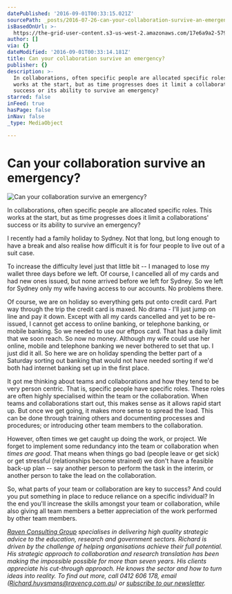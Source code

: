 ```yaml
---
datePublished: '2016-09-01T00:33:15.021Z'
sourcePath: _posts/2016-07-26-can-your-collaboration-survive-an-emergency.md
isBasedOnUrl: >-
  https://the-grid-user-content.s3-us-west-2.amazonaws.com/17e6a9a2-579f-4570-9372-357088f3cfb6.jpg
author: []
via: {}
dateModified: '2016-09-01T00:33:14.181Z'
title: Can your collaboration survive an emergency?
publisher: {}
description: >-
  In collaborations, often specific people are allocated specific roles. This
  works at the start, but as time progresses does it limit a collaborations’
  success or its ability to survive an emergency?
starred: false
inFeed: true
hasPage: false
inNav: false
_type: MediaObject

---
```

# Can your collaboration survive an emergency?
![Can your collaboration survive an emergency?](https://s3-us-west-2.amazonaws.com/the-grid-img/p/63285a7ac954af2858b7e8e31c5d33c4e5dac736.jpg)

In collaborations, often specific people are allocated specific roles. This works at the start, but as time progresses does it limit a collaborations' success or its ability to survive an emergency?

I recently had a family holiday to Sydney. Not that long, but long enough to have a break and also realise how difficult it is for four people to live out of a suit case.

To increase the difficulty level just that little bit -- I managed to lose my wallet three days before we left. Of course, I cancelled all of my cards and had new ones issued, but none arrived before we left for Sydney. So we left for Sydney only my wife having access to our accounts. No problems there.

Of course, we are on holiday so everything gets put onto credit card. Part way through the trip the credit card is maxed. No drama - I'll just jump on line and pay it down. Except with all my cards cancelled and yet to be re-issued, I cannot get access to online banking, or telephone banking, or mobile banking. So we needed to use our eftpos card. That has a daily limit that we soon reach. So now no money. Although my wife could use her online, mobile and telephone banking we never bothered to set that up. I just did it all. So here we are on holiday spending the better part of a Saturday sorting out banking that would not have needed sorting if we'd both had internet banking set up in the first place.

It got me thinking about teams and collaborations and how they tend to be very person centric. That is, specific people have specific roles. These roles are often highly specialised within the team or the collaboration. When teams and collaborations start out, this makes sense as it allows rapid start up. But once we get going, it makes more sense to spread the load. This can be done through training others and documenting processes and procedures; or introducing other team members to the collaboration.

However, often times we get caught up doing the work, or project. We forget to implement some redundancy into the team or collaboration when _times are good_. That means when things go bad (people leave or get sick) or get stressful (relationships become strained) we don't have a feasible back-up plan -- say another person to perform the task in the interim, or another person to take the lead on the collaboration.

So, what parts of your team or collaboration are key to success? And could you put something in place to reduce reliance on a specific individual? In the end you'll increase the skills amongst your team or collaboration, while also giving all team members a better appreciation of the work performed by other team members.

_[Raven Consulting Group][0] specialises in delivering high quality strategic advice to the education, research and government sectors. Richard is driven by the challenge of helping organisations achieve their full potential. His strategic approach to collaboration and research translation has been making the impossible possible for more than seven years. His clients appreciate his cut-through approach. He knows the sector and how to turn ideas into reality. To find out more, call 0412 606 178, email ([Richard.huysmans@ravencg.com.au][1]) or [subscribe to our newsletter][2]._

[0]: http://www.ravencg.com.au/
[1]: mailto:Richard.huysmans@ravencg.com.au
[2]: http://vbic.us7.list-manage1.com/subscribe?u=2cc4239758d763b87b7070e86&id=5606321d11